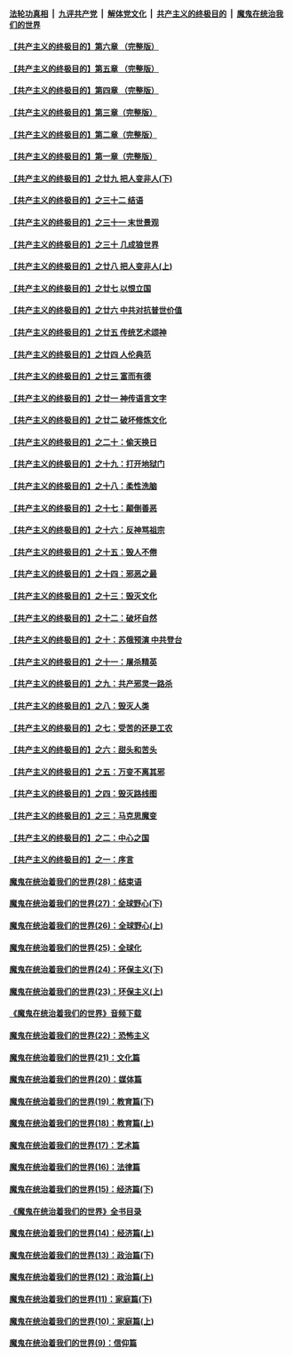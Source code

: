 ####  [法轮功真相](../../../../basic/blob/master/README.md?t=05191501) &nbsp;|&nbsp; [九评共产党](../../../../9ping.md/blob/master/README.md?t=05191501) &nbsp;|&nbsp; [解体党文化](../../../../jtdwh.md/blob/master/README.md?t=05191501)  &nbsp;|&nbsp; [共产主义的终极目的](../../../../gczydzjmd.md/blob/master/README.md?t=05191501) &nbsp;|&nbsp; [魔鬼在统治我们的世界](../../../../mgztzwmdsj.md/blob/master/README.md?t=05191501) 

#### [【共产主义的终极目的】第六章 （完整版）](../pages/nsc422/n11428913.md?t=05191501) 

#### [【共产主义的终极目的】第五章 （完整版）](../pages/nsc422/n11428912.md?t=05191501) 

#### [【共产主义的终极目的】第四章 （完整版）](../pages/nsc422/n11428907.md?t=05191501) 

#### [【共产主义的终极目的】第三章（完整版）](../pages/nsc422/n11428848.md?t=05191501) 

#### [【共产主义的终极目的】第二章（完整版）](../pages/nsc422/n11428831.md?t=05191501) 

#### [【共产主义的终极目的】第一章（完整版）](../pages/nsc422/n11417651.md?t=05191501) 

#### [【共产主义的终极目的】之廿九 把人变非人(下)](../pages/nsc422/n11344140.md?t=05191501) 

#### [【共产主义的终极目的】之三十二 结语](../pages/nsc422/n11360535.md?t=05191501) 

#### [【共产主义的终极目的】之三十一 末世景观](../pages/nsc422/n11351129.md?t=05191501) 

#### [【共产主义的终极目的】之三十 几成狼世界](../pages/nsc422/n11348280.md?t=05191501) 

#### [【共产主义的终极目的】之廿八 把人变非人(上)](../pages/nsc422/n11340492.md?t=05191501) 

#### [【共产主义的终极目的】之廿七 以恨立国](../pages/nsc422/n11336944.md?t=05191501) 

#### [【共产主义的终极目的】之廿六 中共对抗普世价值](../pages/nsc422/n11324785.md?t=05191501) 

#### [【共产主义的终极目的】之廿五 传统艺术颂神](../pages/nsc422/n11296396.md?t=05191501) 

#### [【共产主义的终极目的】之廿四 人伦典范](../pages/nsc422/n11296397.md?t=05191501) 

#### [【共产主义的终极目的】之廿三 富而有德](../pages/nsc422/n11283598.md?t=05191501) 

#### [【共产主义的终极目的】之廿一 神传语言文字](../pages/nsc422/n11263265.md?t=05191501) 

#### [【共产主义的终极目的】之廿二 破坏修炼文化](../pages/nsc422/n11245728.md?t=05191501) 

#### [【共产主义的终极目的】之二十：偷天换日](../pages/nsc422/n11238846.md?t=05191501) 

#### [【共产主义的终极目的】之十九：打开地狱门](../pages/nsc422/n11206376.md?t=05191501) 

#### [【共产主义的终极目的】之十八：柔性洗脑](../pages/nsc422/n11199994.md?t=05191501) 

#### [【共产主义的终极目的】之十七：颠倒善恶](../pages/nsc422/n11179782.md?t=05191501) 

#### [【共产主义的终极目的】之十六：反神骂祖宗](../pages/nsc422/n11166798.md?t=05191501) 

#### [【共产主义的终极目的】之十五：毁人不倦](../pages/nsc422/n11166792.md?t=05191501) 

#### [【共产主义的终极目的】之十四：邪恶之最](../pages/nsc422/n11150249.md?t=05191501) 

#### [【共产主义的终极目的】之十三：毁灭文化](../pages/nsc422/n11135227.md?t=05191501) 

#### [【共产主义的终极目的】之十二：破坏自然](../pages/nsc422/n11135214.md?t=05191501) 

#### [【共产主义的终极目的】之十：苏俄预演 中共登台](../pages/nsc422/n11118424.md?t=05191501) 

#### [【共产主义的终极目的】之十一：屠杀精英](../pages/nsc422/n11118442.md?t=05191501) 

#### [【共产主义的终极目的】之九：共产邪灵一路杀](../pages/nsc422/n11114139.md?t=05191501) 

#### [【共产主义的终极目的】之八：毁灭人类](../pages/nsc422/n11108503.md?t=05191501) 

#### [【共产主义的终极目的】之七：受苦的还是工农](../pages/nsc422/n11101809.md?t=05191501) 

#### [【共产主义的终极目的】之六：甜头和苦头](../pages/nsc422/n11096971.md?t=05191501) 

#### [【共产主义的终极目的】之五：万变不离其邪](../pages/nsc422/n11091285.md?t=05191501) 

#### [【共产主义的终极目的】之四：毁灭路线图](../pages/nsc422/n11086284.md?t=05191501) 

#### [【共产主义的终极目的】之三：马克思魔变](../pages/nsc422/n11061941.md?t=05191501) 

#### [【共产主义的终极目的】之二：中心之国](../pages/nsc422/n11047728.md?t=05191501) 

#### [【共产主义的终极目的】之一：序言](../pages/nsc422/n11086077.md?t=05191501) 

#### [魔鬼在统治着我们的世界(28)：结束语](../pages/nsc422/n10936246.md?t=05191501) 

#### [魔鬼在统治着我们的世界(27)：全球野心(下)](../pages/nsc422/n10928319.md?t=05191501) 

#### [魔鬼在统治着我们的世界(26)：全球野心(上)](../pages/nsc422/n10900318.md?t=05191501) 

#### [魔鬼在统治着我们的世界(25)：全球化](../pages/nsc422/n10788205.md?t=05191501) 

#### [魔鬼在统治着我们的世界(24)：环保主义(下)](../pages/nsc422/n10695307.md?t=05191501) 

#### [魔鬼在统治着我们的世界(23)：环保主义(上)](../pages/nsc422/n10688613.md?t=05191501) 

#### [《魔鬼在统治着我们的世界》音频下载](../pages/nsc422/n10635553.md?t=05191501) 

#### [魔鬼在统治着我们的世界(22)：恐怖主义](../pages/nsc422/n10614727.md?t=05191501) 

#### [魔鬼在统治着我们的世界(21)：文化篇](../pages/nsc422/n10597706.md?t=05191501) 

#### [魔鬼在统治着我们的世界(20)：媒体篇](../pages/nsc422/n10586579.md?t=05191501) 

#### [魔鬼在统治着我们的世界(19)：教育篇(下)](../pages/nsc422/n10564808.md?t=05191501) 

#### [魔鬼在统治着我们的世界(18)：教育篇(上)](../pages/nsc422/n10526970.md?t=05191501) 

#### [魔鬼在统治着我们的世界(17)：艺术篇](../pages/nsc422/n10499093.md?t=05191501) 

#### [魔鬼在统治着我们的世界(16)：法律篇](../pages/nsc422/n10485969.md?t=05191501) 

#### [魔鬼在统治着我们的世界(15)：经济篇(下)](../pages/nsc422/n10469975.md?t=05191501) 

#### [《魔鬼在统治着我们的世界》全书目录](../pages/nsc422/n10464261.md?t=05191501) 

#### [魔鬼在统治着我们的世界(14)：经济篇(上)](../pages/nsc422/n10457370.md?t=05191501) 

#### [魔鬼在统治着我们的世界(13)：政治篇(下)](../pages/nsc422/n10448270.md?t=05191501) 

#### [魔鬼在统治着我们的世界(12)：政治篇(上)](../pages/nsc422/n10444576.md?t=05191501) 

#### [魔鬼在统治着我们的世界(11)：家庭篇(下)](../pages/nsc422/n10440961.md?t=05191501) 

#### [魔鬼在统治着我们的世界(10)：家庭篇(上)](../pages/nsc422/n10435448.md?t=05191501) 

#### [魔鬼在统治着我们的世界(9)：信仰篇](../pages/nsc422/n10432159.md?t=05191501) 

